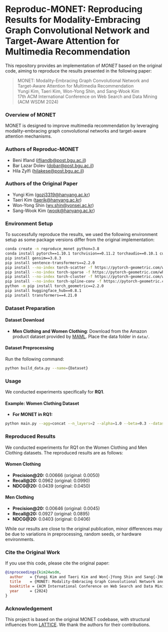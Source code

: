 # Reproduc-MONET: Reproducing Results for Modality-Embracing Graph Convolutional Network and Target-Aware Attention for Multimedia Recommendation

This repository provides an implementation of *MONET* based on the original code, aiming to reproduce the results presented in the following paper:

> MONET: Modality-Embracing Graph Convolutional Network and Target-Aware Attention for Multimedia Recommendation\
> Yungi Kim, Taeri Kim, Won-Yong Shin, and Sang-Wook Kim\
> 17th ACM International Conference on Web Search and Data Mining (ACM WSDM 2024)

### Overview of MONET

MONET is designed to improve multimedia recommendation by leveraging modality-embracing graph convolutional networks and target-aware attention mechanisms.

### Authors of Reproduc-MONET

- Beni Ifland  ([ifliandb@post.bgu.ac.il](mailto\:ifliandb@post.bgu.ac.il))
- Bar Lazar Dolev ([dobar@post.bgu.ac.il](mailto\:dobar@post.bgu.ac.il))
- Hila Zylfi ([hilakese@post.bgu.ac.il](mailto\:hilakese@post.bgu.ac.il))
  
### Authors of the Original Paper

- Yungi Kim ([gozj3319@hanyang.ac.kr](mailto\:gozj3319@hanyang.ac.kr))
- Taeri Kim ([taerik@hanyang.ac.kr](mailto\:taerik@hanyang.ac.kr))
- Won-Yong Shin ([wy.shin@yonsei.ac.kr](mailto\:wy.shin@yonsei.ac.kr))
- Sang-Wook Kim ([wook@hanyang.ac.kr](mailto\:wook@hanyang.ac.kr))


### Environment Setup

To successfully reproduce the results, we used the following environment setup as some package versions differ from the original implementation:

```bash
conda create -n reproduce_monet python=3.8
conda install pytorch==1.10.1 torchvision==0.11.2 torchaudio==0.10.1 cudatoolkit=11.3 -c pytorch -c conda-forge
pip install gensim==3.8.3
pip install sentence-transformers==2.2.0
pip install --no-index torch-scatter -f https://pytorch-geometric.com/whl/torch-1.10.1+cu113.html
pip install --no-index torch-sparse -f https://pytorch-geometric.com/whl/torch-1.10.1+cu113.html
pip install --no-index torch-cluster -f https://pytorch-geometric.com/whl/torch-1.10.1+cu113.html
pip install --no-index torch-spline-conv -f https://pytorch-geometric.com/whl/torch-1.10.1+cu113.html
python -m pip install torch_geometric==2.2.0
pip install huggingface_hub==0.8.1
pip install transformers==4.21.0
```

### Dataset Preparation

#### Dataset Download

- **Men Clothing and Women Clothing**: Download from the Amazon product dataset provided by [MAML](https://github.com/liufancs/MAML). Place the data folder in `data/`.

#### Dataset Preprocessing

Run the following command:

```bash
python build_data.py --name={Dataset}
```

### Usage

We conducted experiments specifically for **RQ1**.

#### Example: Women Clothing Dataset

- **For MONET in RQ1:**

```bash
python main.py --agg=concat --n_layers=2 --alpha=1.0 --beta=0.3 --dataset=WomenClothing --model_name=MONET_2_10_3
```

### Reproduced Results

We conducted experiments for RQ1 on the Women Clothing and Men Clothing datasets. The reproduced results are as follows:

#### Women Clothing

- **Precision\@20:** 0.00666 (original: 0.0050)
- **Recall\@20:** 0.0962 (original: 0.0990)
- **NDCG\@20:** 0.0439 (original: 0.0450)

#### Men Clothing

- **Precision\@20:** 0.00646 (original: 0.0045)
- **Recall\@20:** 0.0927 (original: 0.0895)
- **NDCG\@20:** 0.0403 (original: 0.0406)

While our results are close to the original publication, minor differences may be due to variations in preprocessing, random seeds, or hardware environments.

### Cite the Original Work

If you use this code, please cite the original paper:

```bibtex
@inproceedings{kim24wsdm,
  author   = {Yungi Kim and Taeri Kim and Won{-}Yong Shin and Sang{-}Wook Kim},
  title    = {MONET: Modality-Embracing Graph Convolutional Network and Target-Aware Attention for Multimedia Recommendation},
  booktitle = {ACM International Conference on Web Search and Data Mining (ACM WSDM 2024)},
  year     = {2024}
}
```

### Acknowledgement

This project is based on the original MONET codebase, with structural influences from [LATTICE](https://github.com/CRIPAC-DIG/LATTICE). We thank the authors for their contributions.

